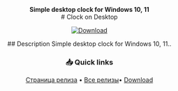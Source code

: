 <div align=center><b>Simple desktop clock for Windows 10, 11</b><br></div>

<div align="center">
# Clock on Desktop
</div>

<div align="center">

[![Download](https://img.shields.io/github/v/release/username/repository?style=for-the-badge&logo=github)](https://github.com/markovuser/Clock-on-Desktop/releases/latest)

</div>
<div align="center">
## Description
Simple desktop clock for Windows 10, 11..
</div>
<div align="center">

### 📥 Quick links
[Страница релиза](https://github.com/markovuser/Clock-on-Desktop/releases/latest) • 
[Все релизы](https://github.com/markovuser/Clock-on-Desktop/releases)• 
[Download](https://github.com/markovuser/Clock-on-Desktop/releases/latest/download/Clock.on.Desktop.setup.exe)

</div>
